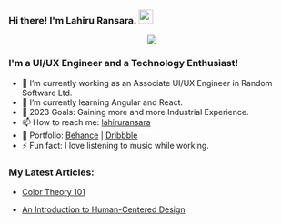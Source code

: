 ### Hi there! I'm Lahiru Ransara. <img src="https://media.giphy.com/media/hvRJCLFzcasrR4ia7z/giphy.gif" width="25px">

<p align="center">
  <a><img src="https://readme-typing-svg.herokuapp.com/?lines=UI+UX+Engineer;Always+Learning+New+Things;Open+for+Freelancing+Projects&font=Fira%20Code&center=true&width=440&height=45&color=f75c7e&vCenter=true&size=22"></a>
</p>

### I'm a UI/UX Engineer and a Technology Enthusiast!

- 🔭 I’m currently working as an Associate UI/UX Engineer in Random Software Ltd.
- 🌱 I’m currently learning Angular and React.
- 🥅 2023 Goals: Gaining more and more Industrial Experience.
- 📫 How to reach me: [lahiruransara](https://www.linkedin.com/in/lahiruransara/)
- 🎨 Portfolio: [Behance](https://www.behance.net/lahiruR) | [Dribbble](https://dribbble.com/lahiruR)
- ⚡ Fun fact: I love listening to music while working.

<!-- ### Languages :
<p>
  <img src="./assets/badges/Languages/javascript.svg" alt="js"> &emsp;
  <img src="./assets/badges/Languages/html.svg" alt="html"> &emsp;
  <img src="./assets/badges/Languages/css3.svg" alt="css3"> &emsp;
  <img src="./assets/badges/Languages/python.svg" alt="python"> &emsp;
  <img src="./assets/badges/Languages/MATLAB.svg" alt="MATLAB"> &emsp;
</p>-->

### My Latest Articles:

<!-- BLOG-POST-LIST:START -->
- [Color Theory 101](https://www.linkedin.com/pulse/color-theory-101-lahiru-ransara/)

<!-- BLOG-POST-LIST:END -->

<!-- BLOG-POST-LIST:START -->
- [An Introduction to Human-Centered Design](https://www.linkedin.com/pulse/introduction-human-centered-design-lahiru-ransara/)

<!-- BLOG-POST-LIST:END -->


<!-- ### My Github Stats: -->

<!-- ![Lahiru's github stats](https://github-readme-stats.vercel.app/api?username=lahiruransara&show_icons=true) -->

<!-- ![Top Langs](https://github-readme-stats.vercel.app/api/top-langs/?username=ChandimaHerath&layout=compact) -->
<!-- ![Top Langs](https://github-readme-stats.vercel.app/api/top-langs/?username=lahiruransara)-->

<!-- ![ThanksYou](https://img.shields.io/badge/Happy_Coding;-dodgerred.svg?style=for-the-badge) -->
